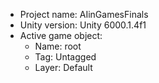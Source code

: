 <!-- UNITY CODE ASSIST INSTRUCTIONS START -->
- Project name: AIinGamesFinals
- Unity version: Unity 6000.1.4f1
- Active game object:
  - Name: root
  - Tag: Untagged
  - Layer: Default
<!-- UNITY CODE ASSIST INSTRUCTIONS END -->